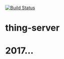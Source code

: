 [![Build Status](https://travis-ci.org/origox/thing-server.svg?branch=master)](https://travis-ci.org/origox/thing-server)

# thing-server
# 2017...